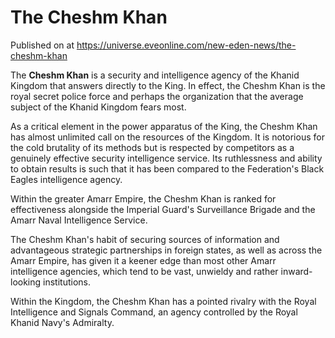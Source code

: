 # The Cheshm Khan
Published on  at https://universe.eveonline.com/new-eden-news/the-cheshm-khan

The __Cheshm Khan__ is a security and intelligence agency of the Khanid Kingdom that answers directly to the King. In effect, the Cheshm Khan is the royal secret police force and perhaps the organization that the average subject of the Khanid Kingdom fears most.

As a critical element in the power apparatus of the King, the Cheshm Khan has almost unlimited call on the resources of the Kingdom. It is notorious for the cold brutality of its methods but is respected by competitors as a genuinely effective security intelligence service. Its ruthlessness and ability to obtain results is such that it has been compared to the Federation's Black Eagles intelligence agency.

Within the greater Amarr Empire, the Cheshm Khan is ranked for effectiveness alongside the Imperial Guard's Surveillance Brigade and the Amarr Naval Intelligence Service.

The Cheshm Khan's habit of securing sources of information and advantageous strategic partnerships in foreign states, as well as across the Amarr Empire, has given it a keener edge than most other Amarr intelligence agencies, which tend to be vast, unwieldy and rather inward-looking institutions.

Within the Kingdom, the Cheshm Khan has a pointed rivalry with the Royal Intelligence and Signals Command, an agency controlled by the Royal Khanid Navy's Admiralty.
